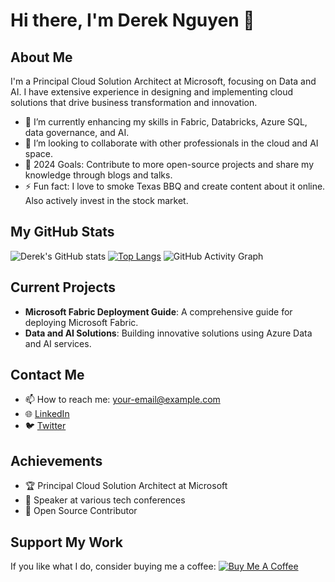 # Hi there, I'm Derek Nguyen 👋

## About Me
I'm a Principal Cloud Solution Architect at Microsoft, focusing on Data and AI. I have extensive experience in designing and implementing cloud solutions that drive business transformation and innovation.

- 🌱 I’m currently enhancing my skills in Fabric, Databricks, Azure SQL, data governance, and AI.
- 👯 I’m looking to collaborate with other professionals in the cloud and AI space.
- 🥅 2024 Goals: Contribute to more open-source projects and share my knowledge through blogs and talks.
- ⚡ Fun fact: I love to smoke Texas BBQ and create content about it online. Also actively invest in the stock market.

## My GitHub Stats
![Derek's GitHub stats](https://github-readme-stats.vercel.app/api?username=yourusername&show_icons=true&theme=radical)
[![Top Langs](https://github-readme-stats.vercel.app/api/top-langs/?username=yourusername&layout=compact)](https://github.com/anuraghazra/github-readme-stats)
![GitHub Activity Graph](https://github-readme-activity-graph.cyclic.app/graph?username=yourusername&theme=dracula)

## Current Projects
- **Microsoft Fabric Deployment Guide**: A comprehensive guide for deploying Microsoft Fabric.
- **Data and AI Solutions**: Building innovative solutions using Azure Data and AI services.

## Contact Me
- 📫 How to reach me: [your-email@example.com](mailto:your-email@example.com)
- 🌐 [LinkedIn](https://www.linkedin.com/in/yourusername/)
- 🐦 [Twitter](https://twitter.com/yourusername)

## Achievements
- 🏆 Principal Cloud Solution Architect at Microsoft
- 🏅 Speaker at various tech conferences
- 🌟 Open Source Contributor

## Support My Work
If you like what I do, consider buying me a coffee:
[![Buy Me A Coffee](https://img.shields.io/badge/-Buy%20Me%20A%20Coffee-orange?style=flat-square&logo=buy-me-a-coffee)](https://www.buymeacoffee.com/yourusername)

